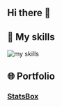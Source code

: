 ## Hi there 👋

## 🌱 My skills
<img alt="my skills" src="https://skillicons.dev/icons?theme=light&perline=8&i=aws,cloudflare,css,docker,figma,gcp,git,github,githubactions,html,js,linux,mysql,nextjs,nodejs,planetscale,postgres,prisma,py,react,tailwind,ts" />

## 🌐 Portfolio

### [StatsBox](https://github.com/ktftk/ktftk/tree/main/portfolio/statsbox)
